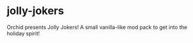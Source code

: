 # jolly-jokers
Orchid presents Jolly Jokers! A small vanilla-like mod pack to get into the holiday spirit!
